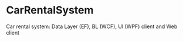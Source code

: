 CarRentalSystem
===============

Car rental system: Data Layer (EF), BL (WCF), UI (WPF) client and Web client
